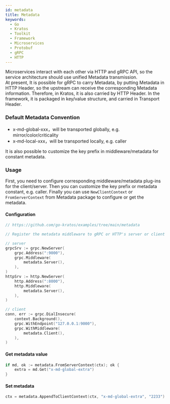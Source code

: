 ```yaml
---
id: metadata
title: Metadata
keywords:
  - Go
  - Kratos
  - Toolkit
  - Framework
  - Microservices
  - Protobuf
  - gRPC
  - HTTP
---
```


Microservices interact with each other via HTTP and gRPC API, so the service architecture should use unified Metadata transmission.  
At present, It is possible for gRPC to carry Metadata, by putting Metadata in HTTP Header, so the upstream can receive the corresponding Metadata information.
Therefore, in Kratos, it is also carried by HTTP Header. In the framework, it is packaged in key/value structure, and carried in Transport Header.

### Default Metadata Convention

- x-md-global-xxx，will be transported globally, e.g. mirror/color/criticality
- x-md-local-xxx，will be transported locally, e.g. caller

It is also possible to customize the key prefix in middleware/metadata for constant metadata.

### Usage
First, you need to configure corresponding middleware/metadata plug-ins for the client/server. 
Then you can customize the key prefix or metadata constant, e.g. caller.
Finally you can use `NewClientContext` or `FromServerContext` from Metadata package to configure or get the metadata.


#### Configuration
```go
// https://github.com/go-kratos/examples/tree/main/metadata

// Register the metadata middleware to gRPC or HTTP's server or client

// server
grpcSrv := grpc.NewServer(
	grpc.Address(":9000"),
	grpc.Middleware(
		metadata.Server(),
	),
)
httpSrv := http.NewServer(
	http.Address(":8000"),
	http.Middleware(
		metadata.Server(),
	),
)

// client
conn, err := grpc.DialInsecure(
	context.Background(),
	grpc.WithEndpoint("127.0.0.1:9000"),
	grpc.WithMiddleware(
		metadata.Client(),
	),
)
```
#### Get metadata value
```go
if md, ok := metadata.FromServerContext(ctx); ok {
	extra = md.Get("x-md-global-extra")
}
```
#### Set metadata
```go
ctx = metadata.AppendToClientContext(ctx, "x-md-global-extra", "2233")
```